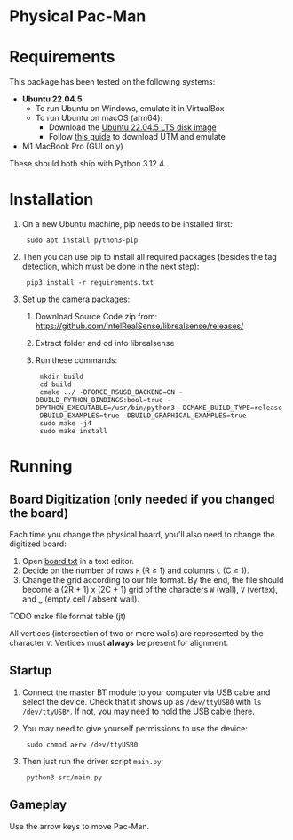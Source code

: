 # Physical Pac-Man
# Requirements
This package has been tested on the following systems:
- **Ubuntu 22.04.5**
	- To run Ubuntu on Windows, emulate it in VirtualBox
	- To run Ubuntu on macOS (arm64):
		- Download the [Ubuntu 22.04.5 LTS disk image](https://cdimage.ubuntu.com/releases/22.04.3/release/)
		- Follow [this guide](https://techblog.shippio.io/how-to-run-an-ubuntu-22-04-vm-on-m1-m2-apple-silicon-9554adf4fda1) to download UTM and emulate
- M1 MacBook Pro (GUI only)

These should both ship with Python 3.12.4.

# Installation
1. On a new Ubuntu machine, pip needs to be installed first:

		sudo apt install python3-pip

2. Then you can use pip to install all required packages (besides the tag detection, which must be done in the next step):

		pip3 install -r requirements.txt

3. Set up the camera packages:
	1. Download Source Code zip from: https://github.com/IntelRealSense/librealsense/releases/
	2. Extract folder and cd into librealsense
	3. Run these commands:

			mkdir build
			cd build
			cmake ../ -DFORCE_RSUSB_BACKEND=ON -DBUILD_PYTHON_BINDINGS:bool=true -DPYTHON_EXECUTABLE=/usr/bin/python3 -DCMAKE_BUILD_TYPE=release -DBUILD_EXAMPLES=true -DBUILD_GRAPHICAL_EXAMPLES=true
			sudo make -j4
			sudo make install

# Running
## Board Digitization (only needed if you changed the board)
Each time you change the physical board, you'll also need to change the digitized board:

1. Open [board.txt](assets/board.txt) in a text editor.
2. Decide on the number of rows `R` (R ≥ 1) and columns `C` (C ≥ 1).
3. Change the grid according to our file format. By the end, the file should become a (2R + 1) x (2C + 1) grid of the characters `W` (wall), `V` (vertex), and `␣` (empty cell / absent wall).

TODO make file format table (jt)

All vertices (intersection of two or more walls) are represented by the character `V`. Vertices must **always** be present for alignment.

## Startup
1. Connect the master BT module to your computer via USB cable and select the device. Check that it shows up as `/dev/ttyUSB0` with `ls /dev/ttyUSB*`. If not, you may need to hold the USB cable there.
2. You may need to give yourself permissions to use the device:

		sudo chmod a+rw /dev/ttyUSB0

3. Then just run the driver script `main.py`:

		python3 src/main.py

## Gameplay
Use the arrow keys to move Pac-Man.
